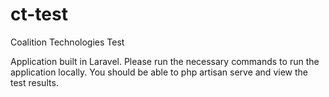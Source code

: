 # ct-test
Coalition Technologies Test

Application built in Laravel. 
Please run the necessary commands to run the application locally.
You should be able to php artisan serve and view the test results.

